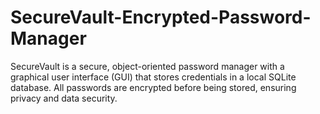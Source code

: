 # SecureVault-Encrypted-Password-Manager
SecureVault is a secure, object-oriented password manager with a graphical user interface (GUI) that stores credentials in a local SQLite database. All passwords are encrypted before being stored, ensuring privacy and data security.
